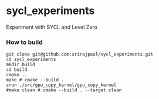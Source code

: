 # sycl_experiments

Experiment with SYCL and Level Zero

### How to build

```
git clone git@github.com:srirajpaul/sycl_experiments.git
cd sycl_experiments
mkdir build
cd build
cmake ..
make # cmake --build .
srun ./src/gpu_copy_kernel/gpu_copy_kernel
#make clean # cmake --build . --target clean
```

